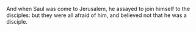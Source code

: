 And when Saul was come to Jerusalem, he assayed to join himself to the disciples: but they were all afraid of him, and believed not that he was a disciple.
